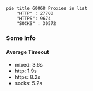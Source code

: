 
```mermaid
pie title 60068 Proxies in list
    "HTTP" : 27700
    "HTTPS": 9674
    "SOCKS" : 30572
```

### Some Info
#### Average Timeout

- mixed: 3.6s
- http: 1.9s
- https: 8.2s
- socks: 5.2s